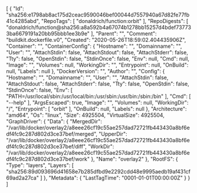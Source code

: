 [
{
"Id": "sha256:e1798ab8ac175d2ceac9590046bef00044d7557940a67d82fe77fb41c4285abd",
"RepoTags": [
"donaldrich/function:orbit"
],
"RepoDigests": [
"donaldrich/function@sha256:a8a592b4a67074b1278bb15257d4bdef737733ba6679191a20bb95bbb1ee3b9e"
],
"Parent": "",
"Comment": "buildkit.dockerfile.v0",
"Created": "2020-05-26T18:59:02.404435906Z",
"Container": "",
"ContainerConfig": {
"Hostname": "",
"Domainname": "",
"User": "",
"AttachStdin": false,
"AttachStdout": false,
"AttachStderr": false,
"Tty": false,
"OpenStdin": false,
"StdinOnce": false,
"Env": null,
"Cmd": null,
"Image": "",
"Volumes": null,
"WorkingDir": "",
"Entrypoint": null,
"OnBuild": null,
"Labels": null
},
"DockerVersion": "",
"Author": "",
"Config": {
"Hostname": "",
"Domainname": "",
"User": "",
"AttachStdin": false,
"AttachStdout": false,
"AttachStderr": false,
"Tty": false,
"OpenStdin": false,
"StdinOnce": false,
"Env": [
"PATH=/usr/local/sbin:/usr/local/bin:/usr/sbin:/usr/bin:/sbin:/bin"
],
"Cmd": [
"--help"
],
"ArgsEscaped": true,
"Image": "",
"Volumes": null,
"WorkingDir": "/",
"Entrypoint": [
"orbit"
],
"OnBuild": null,
"Labels": null
},
"Architecture": "amd64",
"Os": "linux",
"Size": 4925504,
"VirtualSize": 4925504,
"GraphDriver": {
"Data": {
"MergedDir": "/var/lib/docker/overlay2/a8eee26cf19c55ae257dad72721fb443430a8bf6edf4fc9c287d802d3ce37bef/merged",
"UpperDir": "/var/lib/docker/overlay2/a8eee26cf19c55ae257dad72721fb443430a8bf6edf4fc9c287d802d3ce37bef/diff",
"WorkDir": "/var/lib/docker/overlay2/a8eee26cf19c55ae257dad72721fb443430a8bf6edf4fc9c287d802d3ce37bef/work"
},
"Name": "overlay2"
},
"RootFS": {
"Type": "layers",
"Layers": [
"sha256:89d093696d41658e7b285dfbd9e2292cdd48e9995aedb19af431cf69ad2a27ca"
]
},
"Metadata": {
"LastTagTime": "0001-01-01T00:00:00Z"
}
}
]
